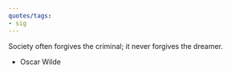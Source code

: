 ```yaml
---
quotes/tags:
- sig
---
```




Society often forgives the criminal; it never forgives the dreamer. 

- Oscar Wilde